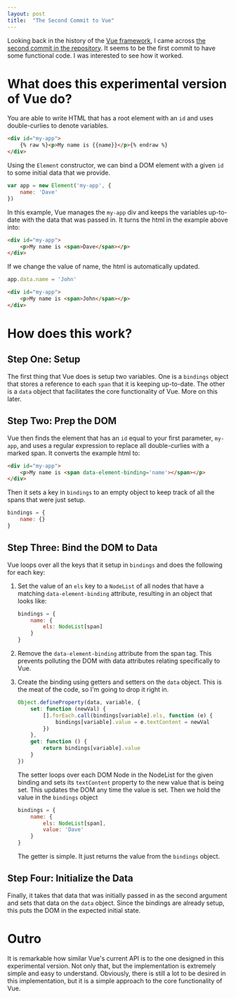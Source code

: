 ```yaml
---
layout: post
title:  "The Second Commit to Vue"
---
```


Looking back in the history of the [Vue framework](https://vuejs.org),
I came across [the second commit in the repository](https://github.com/vuejs/vue/commit/871ed9126639c9128c18bb2f19e6afd42c0c5ad9).
It seems to be the first commit to have some functional code. I was
interested to see how it worked.


# What does this experimental version of Vue do?

You are able to write HTML that has a root element with an `id` and uses
double-curlies to denote variables.

```html
<div id="my-app">
    {% raw %}<p>My name is {{name}}</p>{% endraw %}
</div>
```

Using the `Element` constructor, we can bind a DOM element with a given
`id` to some initial data that we provide.

```javascript
var app = new Element('my-app', {
    name: 'Dave'
})
```

In this example, Vue manages the `my-app` div and keeps the variables
up-to-date with the data that was passed in. It turns the html in the
example above into:

```html
<div id="my-app">
    <p>My name is <span>Dave</span></p>
</div>
```

If we change the value of name, the html is automatically updated.

```javascript
app.data.name = 'John'
```

```html
<div id="my-app">
    <p>My name is <span>John</span></p>
</div>
```

# How does this work?


## Step One: Setup

The first thing that Vue does is setup two variables. One is a `bindings`
object that stores a reference to each `span` that it is keeping up-to-date.
The other is a `data` object that facilitates the core functionality of Vue.
More on this later.

## Step Two: Prep the DOM

Vue then finds the element that has an `id` equal to your first parameter,
`my-app`, and uses a regular expression to replace all double-curlies with
a marked span. It converts the example html to:

```html
<div id="my-app">
    <p>My name is <span data-element-binding='name'></span></p>
</div>
```

Then it sets a key in `bindings` to an empty object to keep track of all
the spans that were just setup.

```javascript
bindings = {
    name: {}
}
```

## Step Three: Bind the DOM to Data

Vue loops over all the keys that it setup in `bindings` and does the
following for each key:

1. Set the value of an `els` key to a `NodeList` of all nodes that have a
matching `data-element-binding` attribute, resulting in an object that looks
like:

    ```javascript
    bindings = {
        name: {
            els: NodeList[span]
        }
    }
    ```

2. Remove the `data-element-binding` attribute from the span tag. This
prevents polluting the DOM with data attributes relating specifically to Vue.

3. Create the binding using getters and setters on the `data` object.
This is the meat of the code, so I'm going to drop it right in.

    ```javascript
    Object.defineProperty(data, variable, {
        set: function (newVal) {
            [].forEach.call(bindings[variable].els, function (e) {
                bindings[variable].value = e.textContent = newVal
            })
        },
        get: function () {
            return bindings[variable].value
        }
    })
    ```

    The setter loops over each DOM Node in the NodeList for the given
    binding and sets its `textContent` property to the new value that
    is being set. This updates the DOM any time the value is set. Then
    we hold the value in the `bindings` object

    ```javascript
    bindings = {
        name: {
            els: NodeList[span],
            value: 'Dave'
        }
    }
    ```

    The getter is simple. It just returns the value from the `bindings` object.

## Step Four: Initialize the Data

Finally, it takes that data that was initially passed in as the second
argument and sets that data on the `data` object. Since the bindings are
already setup, this puts the DOM in the expected initial state.

# Outro

It is remarkable how similar Vue's current API is to the one designed in
this experimental version. Not only that, but the implementation is
extremely simple and easy to understand. Obviously, there is still a
lot to be desired in this implementation, but it is a simple approach
to the core functionality of Vue.
